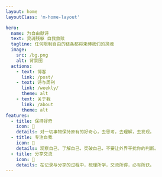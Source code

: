```yaml
---
layout: home
layoutClass: 'm-home-layout'

hero:
  name: 为自由献诗
  text: 灵魂残躯 自我救赎
  tagline: 任何限制自由的链条都将束缚我们的灵魂
  image:
    src: /bg.png
    alt: 背景图
  actions:
    - text: 博客
      link: /post/
    - text: 诗与周刊
      link: /weekly/
      theme: alt
    - text: 关于我
      link: /about
      theme: alt
features:
  - title: 保持好奇
    icon: 🤔
    details: 对一切事物保持原有的好奇心，去思考，去理解，去发现。
  - title: 专注自我
    icon: 🧐
    details: 观察自己，了解自己，突破自己，不要让外界干扰你的判断。
  - title: 分享交流
    icon: 🤗
    details: 在记录与分享的过程中，梳理所学，交流所得，必有所获。
---
```

<HomeUnderline />

<style>
  /*爱的魔力转圈圈*/
.m-home-layout .image-src:hover {
  transform: translate(-50%, -50%) rotate(666turn);
  transition: transform 59s 1s cubic-bezier(0.3, 0, 0.8, 1);
}
.m-home-layout .details small {
  opacity: 0.8;
}
.m-home-layout .item:last-child .details {
  display: flex;
  justify-content: flex-end;
  align-items: end;
}
.name clip {

}
</style>
